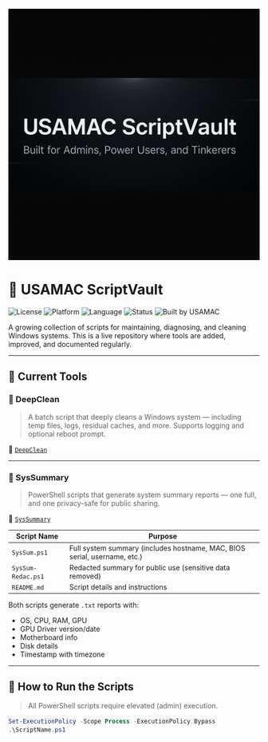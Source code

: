 ![USAMAC ScriptVault Banner](./assets/banner.png)

# 🧰 USAMAC ScriptVault

![License](https://img.shields.io/badge/license-MIT-green)
![Platform](https://img.shields.io/badge/platform-Windows-blue)
![Language](https://img.shields.io/badge/language-PowerShell%20%7C%20Batch-blue)
![Status](https://img.shields.io/badge/status-Active-brightgreen)
![Built by USAMAC](https://img.shields.io/badge/Built%20by-USAMAC-black)

A growing collection of scripts for maintaining, diagnosing, and cleaning Windows systems. This is a live repository where tools are added, improved, and documented regularly.

---

## 📁 Current Tools

### 🧹 DeepClean
> A batch script that deeply cleans a Windows system — including temp files, logs, residual caches, and more. Supports logging and optional reboot prompt.

📂 [`DeepClean`](./DeepClean)

---

### 🔎 SysSummary
> PowerShell scripts that generate system summary reports — one full, and one privacy-safe for public sharing.

📂 [`SysSummary`](./SysSummary)

| Script Name           | Purpose                                  |
|-----------------------|------------------------------------------|
| `SysSum.ps1`          | Full system summary (includes hostname, MAC, BIOS serial, username, etc.) |
| `SysSum-Redac.ps1`    | Redacted summary for public use (sensitive data removed) |
| `README.md`           | Script details and instructions |

Both scripts generate `.txt` reports with:
- OS, CPU, RAM, GPU
- GPU Driver version/date
- Motherboard info
- Disk details
- Timestamp with timezone

---

## 🚀 How to Run the Scripts

> All PowerShell scripts require elevated (admin) execution.

```powershell
Set-ExecutionPolicy -Scope Process -ExecutionPolicy Bypass
.\ScriptName.ps1
